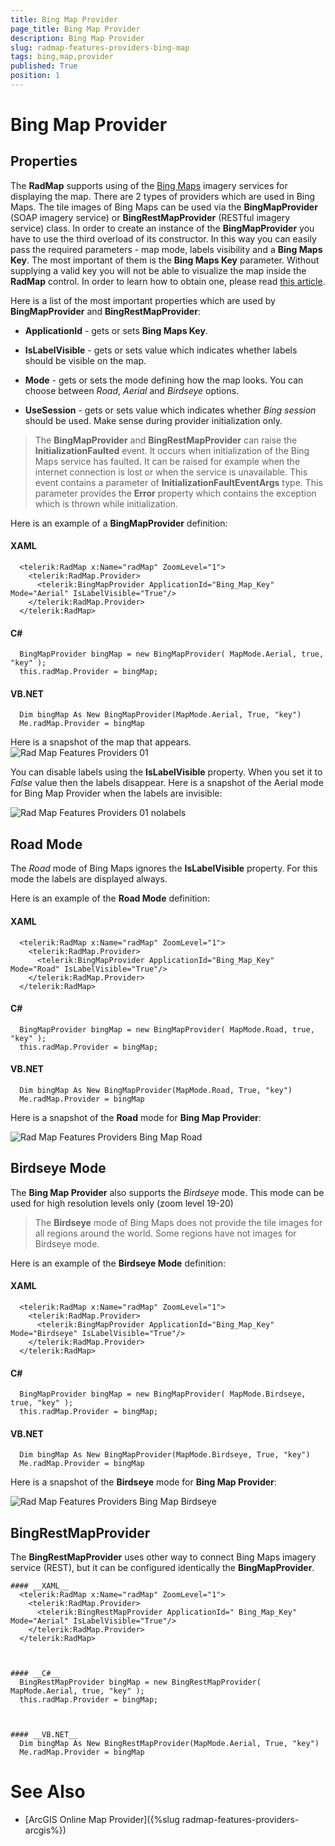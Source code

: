 ```yaml
---
title: Bing Map Provider
page_title: Bing Map Provider
description: Bing Map Provider
slug: radmap-features-providers-bing-map
tags: bing,map,provider
published: True
position: 1
---
```


# Bing Map Provider



## Properties

The __RadMap__ supports using of the [Bing Maps](http://www.bing.com/maps/) imagery services for displaying the map. There are 2 types of providers which are used in Bing Maps. The tile images of Bing Maps can be used via the __BingMapProvider__ (SOAP imagery service) or __BingRestMapProvider__ (RESTful imagery service) class. In order to create an instance of the __BingMapProvider__ you have to use the third overload of its constructor. In this way you can easily pass the required parameters - map mode, labels visibility and a __Bing Maps Key__. The most important of them is the __Bing Maps Key__ parameter. Without supplying a valid key you will not be able to visualize the map inside the __RadMap__ control. In order to learn how to obtain one, please read [this article](http://msdn.microsoft.com/en-us/library/ee681900.aspx).
        

Here is a list of the most important properties which are used by __BingMapProvider__ and __BingRestMapProvider__:
        

* __ApplicationId__ - gets or sets __Bing Maps Key__.
            

* __IsLabelVisible__ - gets or sets value which indicates whether labels should be visible on the map.
            

* __Mode__ - gets or sets the mode defining how the map looks. You can choose between *Road*, *Aerial* and *Birdseye* options.
            

* __UseSession__ - gets or sets value which indicates whether *Bing session* should be used. Make sense during provider initialization only.
            

>The __BingMapProvider__ and __BingRestMapProvider__ can raise the __InitializationFaulted__ event. It occurs when initialization of the Bing Maps service has faulted. It can be raised for example when the internet connection is lost or when the service is unavailable. This event contains a parameter of __InitializationFaultEventArgs__ type. This parameter provides the __Error__ property which contains the exception which is thrown while initialization.
          

Here is an example of a __BingMapProvider__ definition:
        

#### __XAML__
      <telerik:RadMap x:Name="radMap" ZoomLevel="1">
        <telerik:RadMap.Provider>
          <telerik:BingMapProvider ApplicationId="Bing_Map_Key" Mode="Aerial" IsLabelVisible="True"/>
        </telerik:RadMap.Provider>
      </telerik:RadMap>



#### __C#__
      BingMapProvider bingMap = new BingMapProvider( MapMode.Aerial, true, "key" );
      this.radMap.Provider = bingMap;



#### __VB.NET__
      Dim bingMap As New BingMapProvider(MapMode.Aerial, True, "key")
      Me.radMap.Provider = bingMap



Here is a snapshot of the map that appears.
![Rad Map Features Providers 01](images/RadMap_Features_Providers_01.png)

You can disable labels using the __IsLabelVisible__ property. When you set it to *False* value then the labels disappear. Here is a snapshot of the Aerial mode for Bing Map Provider when the labels are invisible:

![Rad Map Features Providers 01 nolabels](images/RadMap_Features_Providers_01_nolabels.png)

## Road Mode

The *Road* mode of Bing Maps ignores the __IsLabelVisible__ property. For this mode the labels are displayed always.
        

Here is an example of the __Road Mode__ definition:
        

#### __XAML__
      <telerik:RadMap x:Name="radMap" ZoomLevel="1">
        <telerik:RadMap.Provider>
          <telerik:BingMapProvider ApplicationId="Bing_Map_Key" Mode="Road" IsLabelVisible="True"/>
        </telerik:RadMap.Provider>
      </telerik:RadMap>



#### __C#__
      BingMapProvider bingMap = new BingMapProvider( MapMode.Road, true, "key" );
      this.radMap.Provider = bingMap;



#### __VB.NET__
      Dim bingMap As New BingMapProvider(MapMode.Road, True, "key")
      Me.radMap.Provider = bingMap



Here is a snapshot of the __Road__ mode for __Bing Map Provider__:

![Rad Map Features Providers Bing Map Road](images/RadMap_Features_Providers_BingMap_Road.png)

## Birdseye Mode

The __Bing Map Provider__ also supports the *Birdseye* mode. This mode can be used for high resolution levels only (zoom level 19-20)
        

>The __Birdseye__ mode of Bing Maps does not provide the tile images for all regions around the world. Some regions have not images for Birdseye mode.
          

Here is an example of the __Birdseye Mode__ definition:

#### __XAML__
      <telerik:RadMap x:Name="radMap" ZoomLevel="1">
        <telerik:RadMap.Provider>
          <telerik:BingMapProvider ApplicationId="Bing_Map_Key" Mode="Birdseye" IsLabelVisible="True"/>
        </telerik:RadMap.Provider>
      </telerik:RadMap>



#### __C#__
      BingMapProvider bingMap = new BingMapProvider( MapMode.Birdseye, true, "key" );
      this.radMap.Provider = bingMap;



#### __VB.NET__
      Dim bingMap As New BingMapProvider(MapMode.Birdseye, True, "key")
      Me.radMap.Provider = bingMap



Here is a snapshot of the __Birdseye__ mode for __Bing Map Provider__:

![Rad Map Features Providers Bing Map Birdseye](images/RadMap_Features_Providers_BingMap_Birdseye.png)

## BingRestMapProvider

The __BingRestMapProvider__ uses other way to connect Bing Maps imagery service (REST), but it can be configured identically the __BingMapProvider__.
      

    #### __XAML__
      <telerik:RadMap x:Name="radMap" ZoomLevel="1">
        <telerik:RadMap.Provider>
          <telerik:BingRestMapProvider ApplicationId=" Bing_Map_Key" Mode="Aerial" IsLabelVisible="True"/>
        </telerik:RadMap.Provider>
      </telerik:RadMap>



    #### __C#__
      BingRestMapProvider bingMap = new BingRestMapProvider( MapMode.Aerial, true, "key" );
      this.radMap.Provider = bingMap;



    #### __VB.NET__
      Dim bingMap As New BingRestMapProvider(MapMode.Aerial, True, "key")
      Me.radMap.Provider = bingMap



# See Also

 * [ArcGIS Online Map Provider]({%slug radmap-features-providers-arcgis%})
